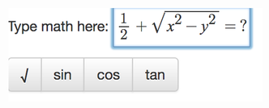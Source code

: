 ![!example screnshot](https://raw.githubusercontent.com/dunnock/react-math-input/bc2667a21e5f14c98628bbd6ba87528291b5884b/screenshot.png)
